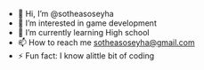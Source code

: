 - 👋 Hi, I’m @sotheasoseyha
- 👀 I’m interested in game development
- 🌱 I’m currently learning High school
- 📫 How to reach me sotheasoseyha@gmail.com
- ⚡ Fun fact: I know alittle bit of coding

<!---
sotheasoseyha/sotheasoseyha is a ✨ special ✨ repository because its `README.md` (this file) appears on your GitHub profile.
You can click the Preview link to take a look at your changes.
--->

